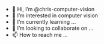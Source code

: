 - 👋 Hi, I’m @chris-computer-vision
- 👀 I’m interested in computer vision
- 🌱 I’m currently learning ...
- 💞️ I’m looking to collaborate on ...
- 📫 How to reach me ...

<!---
chris-computer-vision/chris-computer-vision is a ✨ special ✨ repository because its `README.md` (this file) appears on your GitHub profile.
You can click the Preview link to take a look at your changes.
--->
